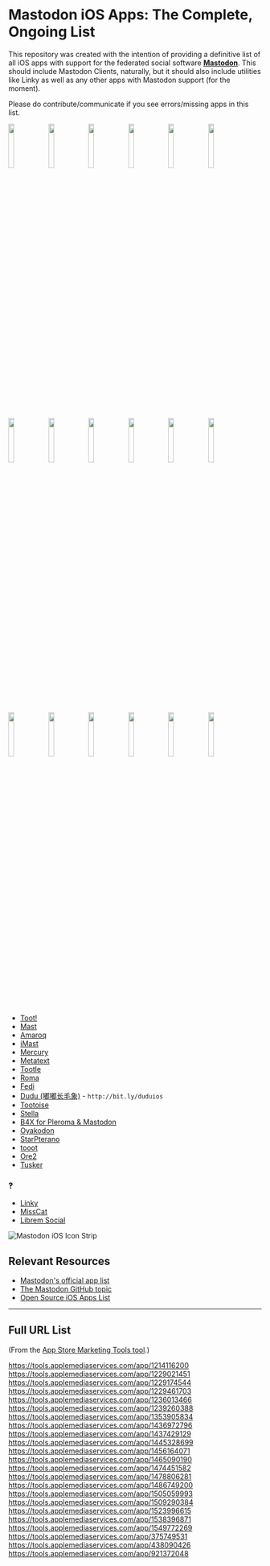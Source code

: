 # Mastodon iOS Apps: The Complete, Ongoing List

This repository was created with the intention of providing a definitive list of all iOS apps with support for the federated social software [**Mastodon**](https://github.com/tootsuite/mastodon). This should include Mastodon Clients, naturally, but it should also include utilities like Linky as well as any other apps with Mastodon support (for the moment). 

Please do contribute/communicate if you see errors/missing apps in this list.

<img src="https://user-images.githubusercontent.com/43663476/124846816-3dffe600-df5f-11eb-83a3-2238da8b0423.png" width="15%"></img> <img src="https://user-images.githubusercontent.com/43663476/124846819-3f311300-df5f-11eb-8a7e-88ca064104d3.png" width="15%"></img> <img src="https://user-images.githubusercontent.com/43663476/124846822-3f311300-df5f-11eb-890e-0e7d968e2e6f.png" width="15%"></img> <img src="https://user-images.githubusercontent.com/43663476/124846823-3fc9a980-df5f-11eb-8a93-41e794919db7.png" width="15%"></img> <img src="https://user-images.githubusercontent.com/43663476/124846827-40624000-df5f-11eb-8e0d-7cd17cbb619b.png" width="15%"></img> <img src="https://user-images.githubusercontent.com/43663476/124846829-40fad680-df5f-11eb-9e56-41cff7deded6.png" width="15%"></img> <img src="https://user-images.githubusercontent.com/43663476/124846831-40fad680-df5f-11eb-81a2-9dc7a3dd5040.png" width="15%"></img> <img src="https://user-images.githubusercontent.com/43663476/124846834-41936d00-df5f-11eb-9846-8e18091d7960.png" width="15%"></img> <img src="https://user-images.githubusercontent.com/43663476/124846835-41936d00-df5f-11eb-9214-6cdaefbbd1a3.png" width="15%"></img> <img src="https://user-images.githubusercontent.com/43663476/124846838-422c0380-df5f-11eb-8169-67bc4c207b3a.png" width="15%"></img> <img src="https://user-images.githubusercontent.com/43663476/124846839-42c49a00-df5f-11eb-8a8f-c0d022c60c52.png" width="15%"></img> <img src="https://user-images.githubusercontent.com/43663476/124846841-42c49a00-df5f-11eb-9393-e28766571a13.png" width="15%"></img> <img src="https://user-images.githubusercontent.com/43663476/124846844-435d3080-df5f-11eb-898d-7469196b4747.png" width="15%"></img> <img src="https://user-images.githubusercontent.com/43663476/124846845-435d3080-df5f-11eb-8423-d22bde397201.png" width="15%"></img> <img src="https://user-images.githubusercontent.com/43663476/124846846-43f5c700-df5f-11eb-8beb-5efc8f9336dc.png" width="15%"></img> <img src="https://user-images.githubusercontent.com/43663476/124846848-448e5d80-df5f-11eb-8e49-48021f1ab22b.png" width="15%"></img> <img src="https://user-images.githubusercontent.com/43663476/124846849-448e5d80-df5f-11eb-9a5b-8244e5281d87.png" width="15%"></img> <img src="https://user-images.githubusercontent.com/43663476/124846850-448e5d80-df5f-11eb-8b26-b21a48272ecc.png" width="15%"></img> 

* [Toot!](https://itunes.apple.com/app/toot/id1229021451)
* [Mast](https://apps.apple.com/us/app/mast-for-mastodon/id1437429129)
* [Amaroq](https://itunes.apple.com/us/app/amarok-for-mastodon/id1214116200)
* [iMast](https://apps.apple.com/us/app/imast/id1229461703)
* [Mercury](https://apps.apple.com/us/app/mercury-for-mastodon/id1486749200)
* [Metatext](https://apps.apple.com/us/app/metatext/id1523996615)
* [Tootle](https://apps.apple.com/us/app/tootle-for-mastodon/id1236013466)
* [Roma](https://apps.apple.com/us/app/roma-for-pleroma-and-mastodon/id1445328699)
* [Fedi](https://apps.apple.com/us/app/id1478806281)
* [Dudu (嘟嘟长毛象)](https://apps.apple.com/us/app/%E5%98%9F%E5%98%9F%E9%95%BF%E6%AF%9B%E8%B1%A1/id1531987827) - `http://bit.ly/duduios`
* [Tootoise](https://apps.apple.com/us/app/tootoise/id1465090190)
* [Stella](https://apps.apple.com/us/app/stella/id921372048)
* [B4X for Pleroma & Mastodon](https://apps.apple.com/us/app/b4x-for-pleroma-mastodon/id1538396871)
* [Oyakodon](https://apps.apple.com/us/app/oyakodon-for-mastodon/id1229174544)
* [StarPterano](https://apps.apple.com/us/app/starpterano/id1436972796)
* [tooot](https://apps.apple.com/us/app/tooot/id1549772269)
* [Ore2](https://apps.apple.com/us/app/ore2-for-twitter-mastodon/id1107176601)
* [Tusker](https://testflight.apple.com/join/wtB7HYvG)

### ‽

* [Linky](https://apps.apple.com/us/app/id438090426)
* [MissCat](https://apps.apple.com/us/app/id1505059993)
* [Librem Social](https://apps.apple.com/us/app/librem-social/id1456164071)

![Mastodon iOS Icon Strip](https://i.snap.as/H25gzEg2.jpeg)

## Relevant Resources

* [Mastodon's official app list](https://joinmastodon.org/apps)
* [The Mastodon GitHub topic](https://github.com/topics/mastodon)
* [Open Source iOS Apps List](https://github.com/dkhamsing/open-source-ios-apps)

---

## Full URL List

(From the [App Store Marketing Tools tool](https://tools.applemediaservices.com/app-store/).)

https://tools.applemediaservices.com/app/1214116200
https://tools.applemediaservices.com/app/1229021451
https://tools.applemediaservices.com/app/1229174544
https://tools.applemediaservices.com/app/1229461703
https://tools.applemediaservices.com/app/1236013466
https://tools.applemediaservices.com/app/1239260388
https://tools.applemediaservices.com/app/1353905834
https://tools.applemediaservices.com/app/1436972796
https://tools.applemediaservices.com/app/1437429129
https://tools.applemediaservices.com/app/1445328699
https://tools.applemediaservices.com/app/1456164071
https://tools.applemediaservices.com/app/1465090190
https://tools.applemediaservices.com/app/1474451582
https://tools.applemediaservices.com/app/1478806281
https://tools.applemediaservices.com/app/1486749200
https://tools.applemediaservices.com/app/1505059993
https://tools.applemediaservices.com/app/1509290384
https://tools.applemediaservices.com/app/1523996615
https://tools.applemediaservices.com/app/1538396871
https://tools.applemediaservices.com/app/1549772269
https://tools.applemediaservices.com/app/375749531
https://tools.applemediaservices.com/app/438090426
https://tools.applemediaservices.com/app/921372048